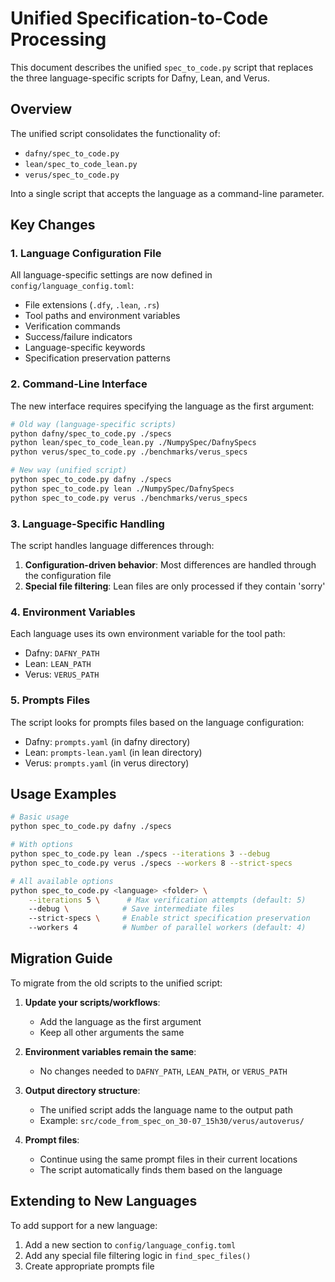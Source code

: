 # Unified Specification-to-Code Processing

This document describes the unified `spec_to_code.py` script that replaces the three language-specific scripts for Dafny, Lean, and Verus.

## Overview

The unified script consolidates the functionality of:
- `dafny/spec_to_code.py`
- `lean/spec_to_code_lean.py`
- `verus/spec_to_code.py`

Into a single script that accepts the language as a command-line parameter.

## Key Changes

### 1. Language Configuration File

All language-specific settings are now defined in `config/language_config.toml`:
- File extensions (`.dfy`, `.lean`, `.rs`)
- Tool paths and environment variables
- Verification commands
- Success/failure indicators
- Language-specific keywords
- Specification preservation patterns

### 2. Command-Line Interface

The new interface requires specifying the language as the first argument:

```bash
# Old way (language-specific scripts)
python dafny/spec_to_code.py ./specs
python lean/spec_to_code_lean.py ./NumpySpec/DafnySpecs
python verus/spec_to_code.py ./benchmarks/verus_specs

# New way (unified script)
python spec_to_code.py dafny ./specs
python spec_to_code.py lean ./NumpySpec/DafnySpecs
python spec_to_code.py verus ./benchmarks/verus_specs
```

### 3. Language-Specific Handling

The script handles language differences through:

1. **Configuration-driven behavior**: Most differences are handled through the configuration file
2. **Special file filtering**: Lean files are only processed if they contain 'sorry'

### 4. Environment Variables

Each language uses its own environment variable for the tool path:
- Dafny: `DAFNY_PATH`
- Lean: `LEAN_PATH`
- Verus: `VERUS_PATH`

### 5. Prompts Files

The script looks for prompts files based on the language configuration:
- Dafny: `prompts.yaml` (in dafny directory)
- Lean: `prompts-lean.yaml` (in lean directory)
- Verus: `prompts.yaml` (in verus directory)

## Usage Examples

```bash
# Basic usage
python spec_to_code.py dafny ./specs

# With options
python spec_to_code.py lean ./specs --iterations 3 --debug
python spec_to_code.py verus ./specs --workers 8 --strict-specs

# All available options
python spec_to_code.py <language> <folder> \
    --iterations 5 \      # Max verification attempts (default: 5)
    --debug \            # Save intermediate files
    --strict-specs \     # Enable strict specification preservation
    --workers 4          # Number of parallel workers (default: 4)
```

## Migration Guide

To migrate from the old scripts to the unified script:

1. **Update your scripts/workflows**:
   - Add the language as the first argument
   - Keep all other arguments the same

2. **Environment variables remain the same**:
   - No changes needed to `DAFNY_PATH`, `LEAN_PATH`, or `VERUS_PATH`

3. **Output directory structure**:
   - The unified script adds the language name to the output path
   - Example: `src/code_from_spec_on_30-07_15h30/verus/autoverus/`

4. **Prompt files**:
   - Continue using the same prompt files in their current locations
   - The script automatically finds them based on the language

## Extending to New Languages

To add support for a new language:

1. Add a new section to `config/language_config.toml`
2. Add any special file filtering logic in `find_spec_files()`
3. Create appropriate prompts file
